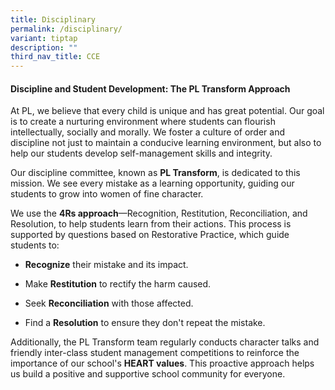 ```yaml
---
title: Disciplinary
permalink: /disciplinary/
variant: tiptap
description: ""
third_nav_title: CCE
---
```

<h4><strong>Discipline and Student Development: The PL Transform Approach</strong></h4>
<p>At PL, we believe that every child is unique and has great potential.
Our goal is to create a nurturing environment where students can flourish
intellectually, socially and morally. We foster a culture of order and
discipline not just to maintain a conducive learning environment, but also
to help our students develop self-management skills and integrity.</p>
<p>Our discipline committee, known as <strong>PL Transform</strong>, is dedicated
to this mission. We see every mistake as a learning opportunity, guiding
our students to grow into women of fine character.</p>
<p>We use the <strong>4Rs approach</strong>—Recognition, Restitution, Reconciliation,
and Resolution, to help students learn from their actions. This process
is supported by questions based on Restorative Practice, which guide students
to:</p>
<ul data-tight="true" class="tight">
<li>
<p><strong>Recognize</strong> their mistake and its impact.</p>
</li>
<li>
<p>Make <strong>Restitution</strong> to rectify the harm caused.</p>
</li>
<li>
<p>Seek <strong>Reconciliation</strong> with those affected.</p>
</li>
<li>
<p>Find a <strong>Resolution</strong> to ensure they don't repeat the mistake.</p>
</li>
</ul>
<p>Additionally, the PL Transform team regularly conducts character talks
and friendly inter-class student management competitions to reinforce the
importance of our school's <strong>HEART values</strong>. This proactive
approach helps us build a positive and supportive school community for
everyone.</p>